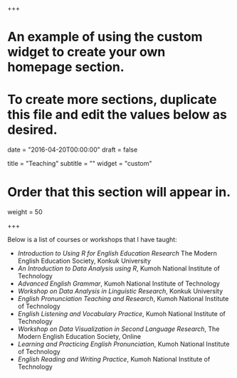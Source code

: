 +++

# An example of using the custom widget to create your own homepage section.

# To create more sections, duplicate this file and edit the values below as desired.

date = "2016-04-20T00:00:00" 
draft = false

title = "Teaching" 
subtitle = "" 
widget = "custom"

# Order that this section will appear in.

weight = 50

+++

Below is a list of courses or workshops that I have taught:

-   *Introduction to Using R for English Education Research* The Modern English Education Society, Konkuk University
-   *An Introduction to Data Analysis using R*, Kumoh National Institute of Technology
-   *Advanced English Grammar*, Kumoh National Institute of Technology
-   *Workshop on Data Analysis in Linguistic Research*, Konkuk University
-   *English Pronunciation Teaching and Research*, Kumoh National Institute of Technology
-   *English Listening and Vocabulary Practice*, Kumoh National Institute of Technology
-   *Workshop on Data Visualization in Second Language Research*, The Modern English Education Society, Online
-   *Learning and Practicing English Pronunciation*, Kumoh National Institute of Technology
-   *English Reading and Writing Practice*, Kumoh National Institute of Technology

